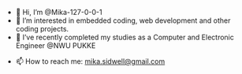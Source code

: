 - 👋 Hi, I’m @Mika-127-0-0-1
- 👀 I’m interested in embedded coding, web development and other coding projects.
- 🌱 I’ve recently completed my studies as a Computer and Electronic Engineer @NWU PUKKE  
<!--- - 💞️ I’m looking to collaborate on ... --->
- 📫 How to reach me: mika.sidwell@gmail.com

<!---
Mika-127-0-0-1/Mika-127-0-0-1 is a ✨ special ✨ repository because its `README.md` (this file) appears on your GitHub profile.
You can click the Preview link to take a look at your changes.
--->
